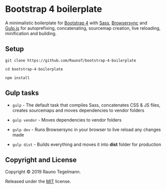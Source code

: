 # Bootstrap 4 boilerplate

A minimalistic boilerplate for [Bootstrap 4](https://getbootstrap.com) with [Sass](https://sass-lang.com), [Browsersync](https://www.browsersync.io) and [Gulp.js](https://gulpjs.com/) for autoprefixing, concatenating, sourcemap creation, live reloading, minification and building.

## Setup

`git clone https://github.com/RaunoT/bootstrap-4-boilerplate`

`cd bootstrap-4-boilerplate`

`npm install`

## Gulp tasks

* `gulp` - The default task that compiles Sass, concatenates CSS & JS files, creates sourcemaps and moves dependencies to vendor folders

* `gulp vendor` - Moves dependencies to vendor folders

* `gulp dev` - Runs Browsersync in your browser to live reload any changes made

* `gulp dist` - Builds everything and moves it into **dist** folder for production

## Copyright and License

Copyright © 2019 Rauno Tegelmann.

Released under the [MIT](https://github.com/RaunoT/bootstrap-4-boilerplate/blob/master/LICENSE) license.
